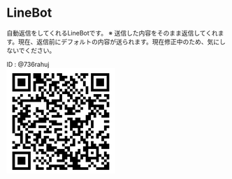 # LineBot
自動返信をしてくれるLineBotです。
※ 送信した内容をそのまま返信してくれます。現在、返信前にデフォルトの内容が送られます。現在修正中のため、気にしないでください。

ID : @736rahuj <br>
![Account](https://github.com/Kant1192/linebot/blob/master/Line%20bot.png "Line BotのURL")
